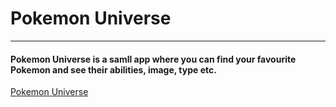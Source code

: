 # Pokemon Universe 
***
#### Pokemon Universe is a samll app where you can find your favourite Pokemon and see their abilities, image, type etc.
<a href="https://pokemon-universe.netlify.app/">Pokemon Universe</a>
